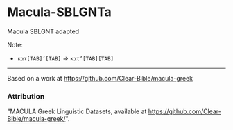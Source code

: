 # Macula-SBLGNTa
Macula SBLGNT adapted

Note:
- `κατ[TAB]’[TAB]` ⇒ `κατ’[TAB][TAB]`



---

Based on a work at https://github.com/Clear-Bible/macula-greek

### Attribution
"MACULA Greek Linguistic Datasets, available at https://github.com/Clear-Bible/macula-greek/".



